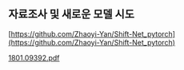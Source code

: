 ## 자료조사 및 새로운 모델 시도

[https://github.com/Zhaoyi-Yan/Shift-Net_pytorch](https://github.com/Zhaoyi-Yan/Shift-Net_pytorch)

[1801.09392.pdf](https://arxiv.org/pdf/1801.09392.pdf)